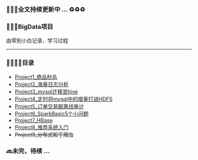 <br/>
<br/>
  
  
### :lollipop::lollipop::lollipop:全文持续更新中 ... :recycle::recycle::recycle:
  
  
### :rocket::rocket::rocket:BigData项目
由零到小白记录，学习过程

------
  
  
### :bullettrain_side::railway_car::railway_car::railway_car:目录

* [Project1_商品秒杀](./Project1_商品秒杀/README.md)
* [Project2_海量日志分析](./Project2_日志统计/README.md)
* [Project3_mysql迁移至hive](./Project3_mysql迁移至Hive/README.md)
* [Project4_定时将mysql中的增量打进HDFS](./Project4_增量追加到HDFS定时/README.md)
* [Project5_订单交易额离线审计](./Project5_订单交易额离线审计/README.md)
* [Project6_SparkBasic5个小问题](./Project6_SparkBasic5个小问题/README.md)
* [Project7_HBase]()
* [Project8_推荐系统入门]()
* ~~Project9_分布式知乎爬虫~~

### :soon:未完，待续  ...